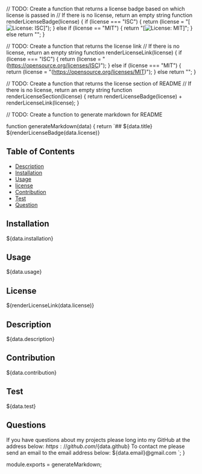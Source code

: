 // TODO: Create a function that returns a license badge based on which license is passed in
// If there is no license, return an empty string
function renderLicenseBadge(license) {
  if (license === "ISC") {
    return (license =
      "[![License: ISC](https://img.shields.io/badge/License-ISC-blue.svg)]");
  } else if (license == "MIT") {
    return "[![License: MIT](https://img.shields.io/badge/License-MIT-yellow.svg)]";
  } else return "";
}

// TODO: Create a function that returns the license link
// If there is no license, return an empty string
function renderLicenseLink(license) {
  if (license === "ISC") {
    return (license = "(https://opensource.org/licenses/ISC)");
  } else if (license === "MIT") {
    return (license = "(https://opensource.org/licenses/MIT)");
  } else return "";
}

// TODO: Create a function that returns the license section of README
// If there is no license, return an empty string
function renderLicenseSection(license) {
  return renderLicenseBadge(license) + renderLicenseLink(license);
}

// TODO: Create a function to generate markdown for README

function generateMarkdown(data) {
  return `## ${data.title}
${renderLicenseBadge(data.license)}
  ## Table of Contents

  * [Description](#description)
  * [Installation](#installation)
  * [Usage](#usage)
  * [license](#license)
  * [Contribution](#contribution)
  * [Test](#test)
  * [Question](#question)
  ## Installation
  ${data.installation}
  ## Usage
  ${data.usage}
  ## License
  ${renderLicenseLink(data.license)}
  ## Description
  ${data.description}
  ## Contribution
  ${data.contribution}
  ## Test
  ${data.test} 


  ## Questions
If you have questions about my projects please long into my GitHub at the address below:
  $https://github.com/${data.github}
To contact me please send an email to the email address below:
  ${data.email}@gmail.com
`;
}

module.exports = generateMarkdown;

